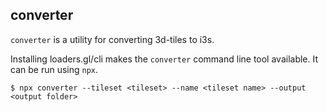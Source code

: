 ## converter

`converter` is a utility for converting 3d-tiles to i3s.

Installing loaders.gl/cli makes the `converter` command line tool available. It can be run using `npx`.

```
$ npx converter --tileset <tileset> --name <tileset name> --output <output folder>
```

